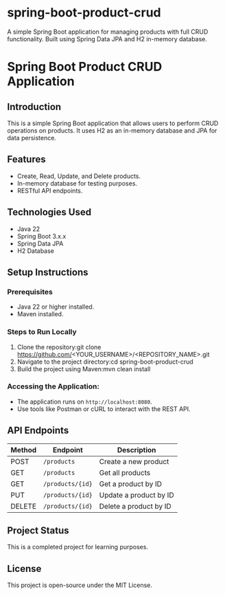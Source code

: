 # spring-boot-product-crud
A simple Spring Boot application for managing products with full CRUD functionality. Built using Spring Data JPA and H2 in-memory database.

# Spring Boot Product CRUD Application

## Introduction
This is a simple Spring Boot application that allows users to perform CRUD operations on products. It uses H2 as an in-memory database and JPA for data persistence.

## Features
- Create, Read, Update, and Delete products.
- In-memory database for testing purposes.
- RESTful API endpoints.

## Technologies Used
- Java 22
- Spring Boot 3.x.x
- Spring Data JPA
- H2 Database

## Setup Instructions

### Prerequisites
- Java 22 or higher installed.
- Maven installed.

### Steps to Run Locally
1. Clone the repository:git clone https://github.com/<YOUR_USERNAME>/<REPOSITORY_NAME>.git
2. Navigate to the project directory:cd spring-boot-product-crud
3. Build the project using Maven:mvn clean install


### Accessing the Application:
- The application runs on `http://localhost:8080`.
- Use tools like Postman or cURL to interact with the REST API.

## API Endpoints

| Method | Endpoint         | Description                |
|--------|------------------|----------------------------|
| POST   | `/products`      | Create a new product       |
| GET    | `/products`      | Get all products           |
| GET    | `/products/{id}` | Get a product by ID        |
| PUT    | `/products/{id}` | Update a product by ID     |
| DELETE | `/products/{id}` | Delete a product by ID     |

## Project Status
This is a completed project for learning purposes.

## License
This project is open-source under the MIT License.


